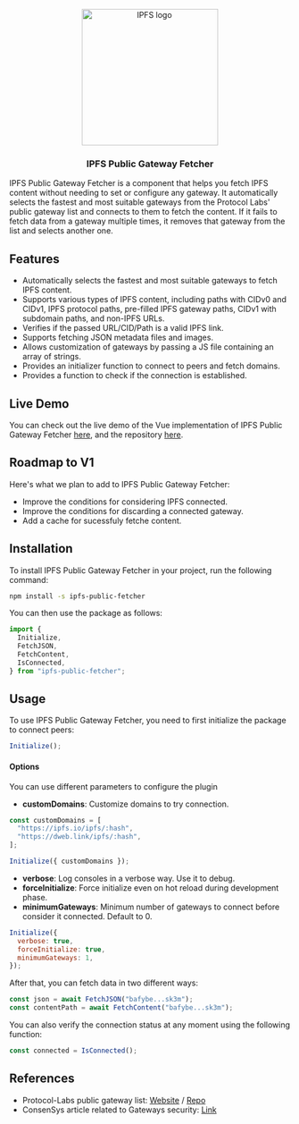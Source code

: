 <p align="center">
  <a href="https://js.ipfs.io" title="JS IPFS">
    <img src="https://bafybeigefbak6lp2wlyftzpb6gpvw4y3terzrwq5cq6jasib4u42hurknq.ipfs.w3s.link/logo_ipfs.svg" alt="IPFS logo" width="244" />
  </a>
</p>

<h3 align="center">IPFS Public Gateway Fetcher</h3>

IPFS Public Gateway Fetcher is a component that helps you fetch IPFS content without needing to set or configure any gateway. It automatically selects the fastest and most suitable gateways from the Protocol Labs' public gateway list and connects to them to fetch the content. If it fails to fetch data from a gateway multiple times, it removes that gateway from the list and selects another one.

## Features

- Automatically selects the fastest and most suitable gateways to fetch IPFS content.
- Supports various types of IPFS content, including paths with CIDv0 and CIDv1, IPFS protocol paths, pre-filled IPFS gateway paths, CIDv1 with subdomain paths, and non-IPFS URLs.
- Verifies if the passed URL/CID/Path is a valid IPFS link.
- Supports fetching JSON metadata files and images.
- Allows customization of gateways by passing a JS file containing an array of strings.
- Provides an initializer function to connect to peers and fetch domains.
- Provides a function to check if the connection is established.

## Live Demo

You can check out the live demo of the Vue implementation of IPFS Public Gateway Fetcher [here](https://filipesoccol.github.io/vue-ipfs-components-demo/), and the repository [here](https://github.com/filipesoccol/vue-ipfs-components-demo).

## Roadmap to V1

Here's what we plan to add to IPFS Public Gateway Fetcher:

- Improve the conditions for considering IPFS connected.
- Improve the conditions for discarding a connected gateway.
- Add a cache for sucessfuly fetche content.

## Installation

To install IPFS Public Gateway Fetcher in your project, run the following command:

```bash
npm install -s ipfs-public-fetcher
```

You can then use the package as follows:

```js
import {
  Initialize,
  FetchJSON,
  FetchContent,
  IsConnected,
} from "ipfs-public-fetcher";
```

## Usage

To use IPFS Public Gateway Fetcher, you need to first initialize the package to connect peers:

```js
Initialize();
```

#### Options

You can use different parameters to configure the plugin

- **customDomains**: Customize domains to try connection.

```js
const customDomains = [
  "https://ipfs.io/ipfs/:hash",
  "https://dweb.link/ipfs/:hash",
];

Initialize({ customDomains });
```

- **verbose**: Log consoles in a verbose way. Use it to debug.
- **forceInitialize**: Force initialize even on hot reload during development phase.
- **minimumGateways**: Minimum number of gateways to connect before consider it connected. Default to 0.

```js
Initialize({
  verbose: true,
  forceInitialize: true,
  minimumGateways: 1,
});
```

After that, you can fetch data in two different ways:

```js
const json = await FetchJSON("bafybe...sk3m");
const contentPath = await FetchContent("bafybe...sk3m");
```

You can also verify the connection status at any moment using the following function:

```js
const connected = IsConnected();
```

## References

- Protocol-Labs public gateway list: [Website](https://ipfs.github.io/public-gateway-checker/) / [Repo](https://github.com/ipfs/public-gateway-checker/blob/master/src/gateways.json)
- ConsenSys article related to Gateways security: [Link](https://consensys.net/diligence/blog/2021/06/ipfs-gateway-security/)
